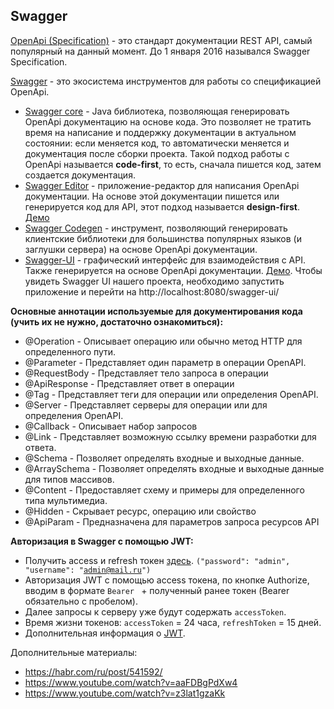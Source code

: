 ## Swagger
[OpenApi (Specification)](https://spec.openapis.org/oas/v3.1.0) - это стандарт документации REST API, самый популярный на данный момент. До 1 января 2016 назывался Swagger Specification.

[Swagger](https://swagger.io/) - это экосистема инструментов для работы со спецификацией OpenApi.

- [Swagger core](https://github.com/swagger-api/swagger-core) - Java библиотека, позволяющая генерировать OpenApi документацию на основе кода. Это позволяет не тратить время на написание и поддержку документации в актуальном состоянии: если меняется код, то автоматически меняется и документация после сборки проекта. Такой подход работы с OpenApi называется **code-first**, то есть, сначала пишется код, затем создается документация.
- [Swagger Editor](https://swagger.io/tools/swagger-editor/) - приложение-редактор для написания OpenApi документации. На основе этой документации пишется или генерируется код для API, этот подход называется **design-first**. [Демо](https://editor.swagger.io/)
- [Swagger Codegen](https://swagger.io/tools/swagger-codegen/) - инструмент, позволяющий генерировать клиентские библиотеки для большинства популярных языков (и заглушки сервера) на основе OpenApi документации.
- [Swagger-UI](https://swagger.io/tools/swagger-ui/) - графический интерфейс для взаимодействия с API. Также генерируется на основе OpenApi документации. [Демо](https://petstore.swagger.io/). Чтобы увидеть Swagger UI нашего проекта, необходимо запустить приложение и перейти на http://localhost:8080/swagger-ui/

**Основные аннотации используемые для документирования кода (учить их не нужно, достаточно ознакомиться):**

- @Operation - Описывает операцию или обычно метод HTTP для определенного пути.
- @Parameter - Представляет один параметр в операции OpenAPI.
- @RequestBody - Представляет тело запроса в операции
- @ApiResponse - Представляет ответ в операции
- @Tag - Представляет теги для операции или определения OpenAPI.
- @Server - Представляет серверы для операции или для определения OpenAPI.
- @Callback - Описывает набор запросов
- @Link - Представляет возможную ссылку времени разработки для ответа.
- @Schema - Позволяет определять входные и выходные данные.
- @ArraySchema - Позволяет определять входные и выходные данные для типов массивов.
- @Content - Предоставляет схему и примеры для определенного типа мультимедиа.
- @Hidden - Скрывает ресурс, операцию или свойство
- @ApiParam - Предназначена для параметров запроса ресурсов API

**Авторизация в Swagger с помощью JWT:**

- Получить access и refresh токен [здесь](http://localhost:8080/swagger-ui/#/JWT/loginUsingPOST). <code>("password": "admin", "username": "admin@mail.ru")</code>
- Авторизация JWT с помощью access токена, по кнопке Authorize, вводим в формате ```Bearer ``` + полученный ранее токен (Bearer обязательно с пробелом).
- Далее запросы к серверу уже будут содержать ```accessToken```.
- Время жизни токенов: ```accessToken``` = 24 часа, ```refreshToken``` = 15 дней.
- Дополнительная информация о [JWT](./guide_postman_and_security.md).

Дополнительные материалы:
- https://habr.com/ru/post/541592/
- https://www.youtube.com/watch?v=aaFDBgPdXw4
- https://www.youtube.com/watch?v=z3lat1gzaKk